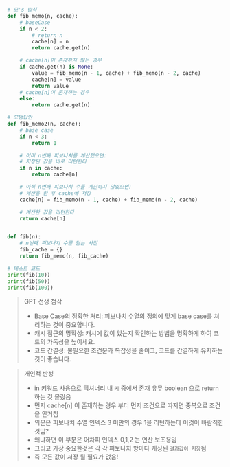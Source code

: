 ```python

# 모's 방식
def fib_memo(n, cache):
    # baseCase
    if n < 2:
        # return n
        cache[n] = n
        return cache.get(n)

    # cache[n]이 존재하지 않는 경우
    if cache.get(n) is None:
        value = fib_memo(n - 1, cache) + fib_memo(n - 2, cache)
        cache[n] = value
        return value
    # cache[n]이 존재하는 경우
    else:
        return cache.get(n)

# 모범답안
def fib_memo2(n, cache):
    # base case
    if n < 3:
        return 1

    # 이미 n번째 피보나치를 계산했으면:
    # 저장된 값을 바로 리턴한다
    if n in cache:
        return cache[n]

    # 아직 n번째 피보나치 수를 계산하지 않았으면:
    # 계산을 한 후 cache에 저장
    cache[n] = fib_memo(n - 1, cache) + fib_memo(n - 2, cache)

    # 계산한 값을 리턴한다
    return cache[n]


def fib(n):
    # n번째 피보나치 수를 담는 사전
    fib_cache = {}
    return fib_memo(n, fib_cache)

# 테스트 코드
print(fib(10))
print(fib(50))
print(fib(100))
```


> GPT 선생 첨삭
>- Base Case의 정확한 처리: 피보나치 수열의 정의에 맞게 base case를 처리하는 것이 중요합니다.
>- 캐시 접근의 명확성: 캐시에 값이 있는지 확인하는 방법을 명확하게 하여 코드의 가독성을 높이세요.
>- 코드 간결성: 불필요한 조건문과 복잡성을 줄이고, 코드를 간결하게 유지하는 것이 좋습니다.

>개인적 반성
>- in 키워드 사용으로 딕셔너리 내 ```키``` 중에서 존재 유무 boolean 으로 return 하는 것 몰랐음
>- 먼저 cache[n] 이 존재하는 경우 부터 먼저 조건으로 따지면 중복으로 조건을 안거침
>- 의문은 피보나치 수열 인덱스 3 미만의 경우 1을 리턴하는데 이것이 바람직한것임?
>  - 왜냐하면 이 부분은 어차피 인덱스 0,1,2 는 연산 보조용임
>  - 그리고 가장 중요한것은 각 각 피보나치 항마다 캐싱된 ```결과값이 저장```됨
>  - 즉 모든 값이 저장 될 필요가 없음!